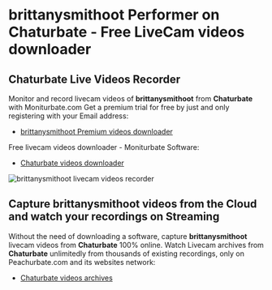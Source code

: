 # brittanysmithoot Performer on Chaturbate - Free LiveCam videos downloader

## Chaturbate Live Videos Recorder

Monitor and record livecam videos of **brittanysmithoot** from **Chaturbate** with Moniturbate.com
Get a premium trial for free by just and only registering with your Email address:
* [brittanysmithoot Premium videos downloader](https://moniturbate.com/request-demo-licence-key.html)

Free livecam videos downloader - Moniturbate Software:
* [Chaturbate videos downloader](https://moniturbate.com/moniturbate-download-software.html)

![brittanysmithoot livecam videos recorder](https://peachurnet.com/templates/moniturbate-software.png)


## Capture brittanysmithoot videos from the Cloud and watch your recordings on Streaming

Without the need of downloading a software, capture **brittanysmithoot** livecam videos from **Chaturbate** 100% online.
Watch Livecam archives from **Chaturbate** unlimitedly from thousands of existing recordings, only on Peachurbate.com and its websites network:
* [Chaturbate videos archives](https://peachurnet.com/)